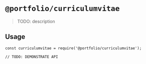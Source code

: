 # `@portfolio/curriculumvitae`

> TODO: description

## Usage

```
const curriculumvitae = require('@portfolio/curriculumvitae');

// TODO: DEMONSTRATE API
```
